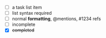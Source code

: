 - [ ] a task list item
- [ ] list syntax required
- [ ] normal **formatting**, @mentions, #1234 refs
- [ ] incomplete
- [x] ~~completed~~
